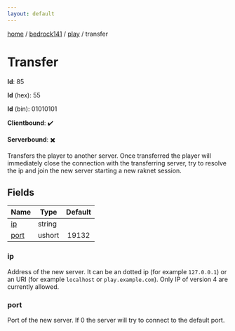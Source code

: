 ```yaml
---
layout: default
---
```


[home](/)  /  [bedrock141](/protocol/bedrock141)  /  [play](/protocol/bedrock141/play)  /  transfer

# Transfer

**Id**: 85

**Id** (hex): 55

**Id** (bin): 01010101

**Clientbound**: ✔️

**Serverbound**: ✖️

Transfers the player to another server. Once transferred the player will immediately close the connection with the transferring server, try to resolve the ip and join the new server starting a new raknet session.

## Fields

Name | Type | Default
---|---|:---:
[ip](#ip) | string | 
[port](#port) | ushort | 19132

### ip

Address of the new server. It can be an dotted ip (for example `127.0.0.1`) or an URI (for example `localhost` or `play.example.com`). Only IP of version 4 are currently allowed.

### port

Port of the new server. If 0 the server will try to connect to the default port.
